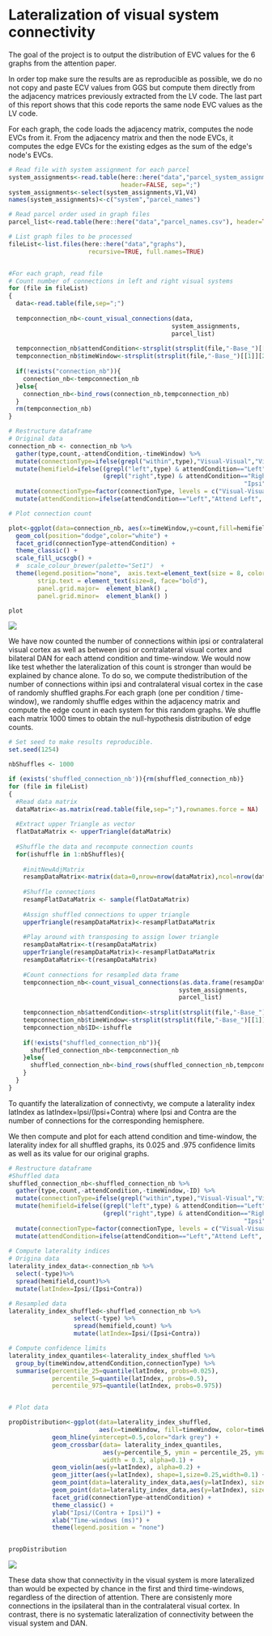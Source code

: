 Lateralization of visual system connectivity
================

The goal of the project is to output the distribution of EVC values for the 6 graphs from the attention paper.

In order top make sure the results are as reproducible as possible, we do no not copy and paste ECV values from GGS but compute them directly from the adjacency matrices previously extracted from the LV code. The last part of this report shows that this code reports the same node EVC values as the LV code.

For each graph, the code loads the adjacency matrix, computes the node EVCs from it. From the adjacency matrix and then the node EVCs, it computes the edge EVCs for the existing edges as the sum of the edge's node's EVCs.

``` r
# Read file with system assignment for each parcel
system_assignments<-read.table(here::here("data","parcel_system_assignments.csv"), 
                               header=FALSE, sep=";")
system_assignments<-select(system_assignments,V1,V4)
names(system_assignments)<-c("system","parcel_names")

# Read parcel order used in graph files
parcel_list<-read.table(here::here("data","parcel_names.csv"), header=TRUE,sep=";")

# List graph files to be processed
fileList<-list.files(here::here("data","graphs"), 
                      recursive=TRUE, full.names=TRUE)


#For each graph, read file
# Count number of connections in left and right visual systems
for (file in fileList)
{
  data<-read.table(file,sep=";")
  
  tempconnection_nb<-count_visual_connections(data,
                                             system_assignments,
                                             parcel_list) 
    
  tempconnection_nb$attendCondition<-strsplit(strsplit(file,"-Base_")[[1]][1],"graphs/")[[1]][2]
  tempconnection_nb$timeWindow<-strsplit(strsplit(file,"-Base_")[[1]][2],"_wPLI")[[1]][1]
  
  if(!exists("connection_nb")){
    connection_nb<-tempconnection_nb
  }else{
    connection_nb<-bind_rows(connection_nb,tempconnection_nb)
  }
  rm(tempconnection_nb)
}

# Restructure dataframe
# Original data
connection_nb <- connection_nb %>%
  gather(type,count,-attendCondition,-timeWindow) %>% 
  mutate(connectionType=ifelse(grepl("within",type),"Visual-Visual","Visual-DAN")) %>%
  mutate(hemifield=ifelse((grepl("left",type) & attendCondition=="Left") | 
                          (grepl("right",type) & attendCondition=="Right"),
                                                                 "Ipsi","Contra")) %>%
  mutate(connectionType=factor(connectionType, levels = c("Visual-Visual", "Visual-DAN"))) %>%
  mutate(attendCondition=ifelse(attendCondition=="Left","Attend Left", "Attend Right"))

# Plot connection count

plot<-ggplot(data=connection_nb, aes(x=timeWindow,y=count,fill=hemifield)) +
  geom_col(position="dodge",color="white") + 
  facet_grid(connectionType~attendCondition) +
  theme_classic() +          
  scale_fill_ucscgb() +
  #  scale_colour_brewer(palette="Set1")  +
  theme(legend.position="none",  axis.text=element_text(size = 8, color='black'),
        strip.text = element_text(size=8, face="bold"),
        panel.grid.major=  element_blank() ,
        panel.grid.minor=  element_blank() )

plot
```

![](lateralization_of_visual_connectivity_files/figure-markdown_github-ascii_identifiers/unnamed-chunk-1-1.png)

We have now counted the number of connections within ipsi or contralateral visual cortex as well as between ipsi or contralateral visual cortex and bilateral DAN for each attend condition and time-window. We would now like test whether the lateralization of this count is stronger than would be explained by chance alone. To do so, we compute thedistribution of the number of connections within ipsi and contralateral visual cortex in the case of randomly shuffled graphs.For each graph (one per condition / time-window), we randomly shuffle edges within the adjacency matrix and compute the edge count in each system for this random graphs. We shuffle each matrix 1000 times to obtain the null-hypothesis distribution of edge counts.

``` r
# Set seed to make results reproducible.
set.seed(1254)

nbShuffles <- 1000

if (exists('shuffled_connection_nb')){rm(shuffled_connection_nb)}
for (file in fileList)
{
  #Read data matrix
  dataMatrix<-as.matrix(read.table(file,sep=";"),rownames.force = NA)
  
  #Extract upper Triangle as vector
  flatDataMatrix <- upperTriangle(dataMatrix)
  
  #Shuffle the data and recompute connection counts
  for(ishuffle in 1:nbShuffles){
   
    #initNewAdjMatrix
    resampDataMatrix<-matrix(data=0,nrow=nrow(dataMatrix),ncol=nrow(dataMatrix))
    
    #Shuffle connections
    resampFlatDataMatrix <- sample(flatDataMatrix)
    
    #Assign shuffled connections to upper triangle
    upperTriangle(resampDataMatrix)<-resampFlatDataMatrix
    
    #Play around with transposing to assign lower triangle
    resampDataMatrix<-t(resampDataMatrix)
    upperTriangle(resampDataMatrix)<-resampFlatDataMatrix
    resampDataMatrix<-t(resampDataMatrix)
    
    #Count connections for resampled data frame
    tempconnection_nb<-count_visual_connections(as.data.frame(resampDataMatrix),
                                               system_assignments,
                                               parcel_list) 
    
    tempconnection_nb$attendCondition<-strsplit(strsplit(file,"-Base_")[[1]][1],"graphs/")[[1]][2]
    tempconnection_nb$timeWindow<-strsplit(strsplit(file,"-Base_")[[1]][2],"_wPLI")[[1]][1]
    tempconnection_nb$ID<-ishuffle
      
    if(!exists("shuffled_connection_nb")){
      shuffled_connection_nb<-tempconnection_nb
    }else{
      shuffled_connection_nb<-bind_rows(shuffled_connection_nb,tempconnection_nb)
    }
  }
}  
```

To quantify the lateralization of connectivty, we compute a laterality index latIndex as latIndex=Ipsi/(Ipsi+Contra) where Ipsi and Contra are the number of connections for the corresponding hemisphere.

We then compute and plot for each attend condition and time-window, the laterality index for all shuffled graphs, its 0.025 and .975 confidence limits as well as its value for our original graphs.

``` r
# Restructure dataframe
#Shuffled data
shuffled_connection_nb<-shuffled_connection_nb %>%
  gather(type,count,-attendCondition,-timeWindow,-ID) %>% 
  mutate(connectionType=ifelse(grepl("within",type),"Visual-Visual","Visual-DAN")) %>%
  mutate(hemifield=ifelse((grepl("left",type) & attendCondition=="Left") | 
                          (grepl("right",type) & attendCondition=="Right"),
                                                                 "Ipsi","Contra")) %>%
  mutate(connectionType=factor(connectionType, levels = c("Visual-Visual", "Visual-DAN"))) %>%
  mutate(attendCondition=ifelse(attendCondition=="Left","Attend Left", "Attend Right"))
  
# Compute laterality indices
# Origina data
laterality_index_data<-connection_nb %>%
  select(-type)%>%
  spread(hemifield,count)%>%
  mutate(latIndex=Ipsi/(Ipsi+Contra))

# Resampled data
laterality_index_shuffled<-shuffled_connection_nb %>%
                  select(-type) %>%
                  spread(hemifield,count) %>%
                  mutate(latIndex=Ipsi/(Ipsi+Contra))

# Compute confidence limits 
laterality_index_quantiles<-laterality_index_shuffled %>% 
  group_by(timeWindow,attendCondition,connectionType) %>%
  summarise(percentile_25=quantile(latIndex, probs=0.025),
            percentile_5=quantile(latIndex, probs=0.5),
            percentile_975=quantile(latIndex, probs=0.975)) 


# Plot data

propDistribution<-ggplot(data=laterality_index_shuffled, 
                         aes(x=timeWindow, fill=timeWindow, color=timeWindow)) +
            geom_hline(yintercept=0.5,color="dark grey") +
            geom_crossbar(data= laterality_index_quantiles, 
                          aes(y=percentile_5, ymin = percentile_25, ymax = percentile_975),
                          width = 0.3, alpha=0.1) +          
            geom_violin(aes(y=latIndex), alpha=0.2) +   
            geom_jitter(aes(y=latIndex), shape=1,size=0.25,width=0.1) +
            geom_point(data=laterality_index_data,aes(y=latIndex), size=3,shape=21,color="black") +
            geom_point(data=laterality_index_data,aes(y=latIndex), size=3,shape=3,color="black") +
            facet_grid(connectionType~attendCondition) + 
            theme_classic() + 
            ylab("Ipsi/(Contra + Ipsi)") + 
            xlab("Time-windows (ms)") + 
            theme(legend.position = "none")


propDistribution
```

![](lateralization_of_visual_connectivity_files/figure-markdown_github-ascii_identifiers/unnamed-chunk-3-1.png)

These data show that connectivity in the visual system is more lateralized than would be expected by chance in the first and third time-windows, regardless of the direction of attention. There are consistenly more connections in the ipsilateral than in the contralateral visual cortex. In contrast, there is no systematic lateralization of connectivity between the visual system and DAN.

